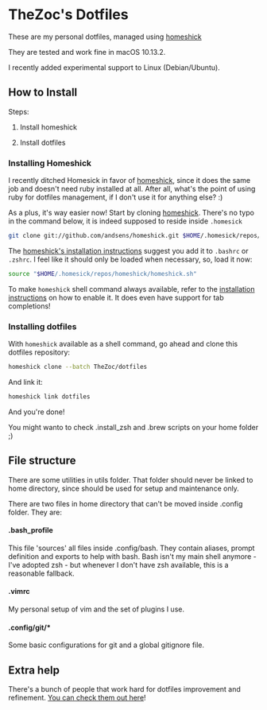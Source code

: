 TheZoc's Dotfiles
=================

These are my personal dotfiles, managed using [homeshick][1]

They are tested and work fine in macOS 10.13.2.

I recently added experimental support to Linux (Debian/Ubuntu).

## How to Install

Steps:

1) Install homeshick

2) Install dotfiles

### Installing Homeshick

I recently ditched Homesick in favor of [homeshick][1], since it does the same job and doesn't need ruby installed at all. After all, what's the point of using ruby for dotfiles management, if I don't use it for anything else? :)

As a plus, it's way easier now! Start by cloning [homeshick][1]. There's no typo in the command below, it is indeed supposed to reside inside `.homesick`

```bash
git clone git://github.com/andsens/homeshick.git $HOME/.homesick/repos/homeshick
```

The [homeshick's installation instructions][2] suggest you add it to `.bashrc` or `.zshrc`.
I feel like it should only be loaded when necessary, so, load it now:

```bash
source "$HOME/.homesick/repos/homeshick/homeshick.sh"
```

To make `homeshick` shell command always available, refer to the [installation instructions][2] on how to enable it.
It does even have support for tab completions!

### Installing dotfiles

With `homeshick` available as a shell command, go ahead and clone this dotfiles repository:

```bash
homeshick clone --batch TheZoc/dotfiles
```

And link it:

```bash
homeshick link dotfiles
```

And you're done!



You might wanto to check .install_zsh and .brew scripts on your home folder ;)

## File structure

There are some utilities in utils folder. That folder should never be linked to home directory, since should be used for setup and maintenance only.

There are two files in home directory that can't be moved inside .config folder. They are:

#### .bash_profile

This file 'sources' all files inside .config/bash. They contain aliases, prompt definition and exports to help with bash.
Bash isn't my main shell anymore - I've adopted zsh - but whenever I don't have zsh available, this is a reasonable fallback.

#### .vimrc

My personal setup of vim and the set of plugins I use.


#### .config/git/*

Some basic configurations for git and a global gitignore file.

## Extra help

There's a bunch of people that work hard for dotfiles improvement and refinement. [You can check them out here][3]!

[1]: https://github.com/andsens/homeshick
[2]: https://github.com/andsens/homeshick/wiki/Installation
[3]: http://dotfiles.github.io/
